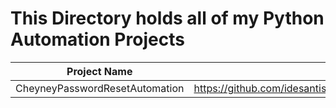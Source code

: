 # This Directory holds all of my Python Automation Projects

Project Name | Link to Project
------------ | ----------------
CheyneyPasswordResetAutomation | https://github.com/idesantis91/Python_Projects/blob/master/Automation_Projects/CheyneyPasswordReset.py
